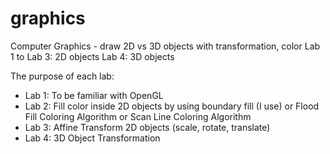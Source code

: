 # graphics
Computer Graphics - draw 2D vs 3D objects with transformation, color
Lab 1 to Lab 3: 2D objects
Lab 4: 3D objects

The purpose of each lab:
- Lab 1: To be familiar with OpenGL
- Lab 2: Fill color inside 2D objects by using boundary fill (I use) or Flood Fill Coloring Algorithm or Scan Line Coloring Algorithm
- Lab 3: Affine Transform 2D objects (scale, rotate, translate)
- Lab 4: 3D Object Transformation
